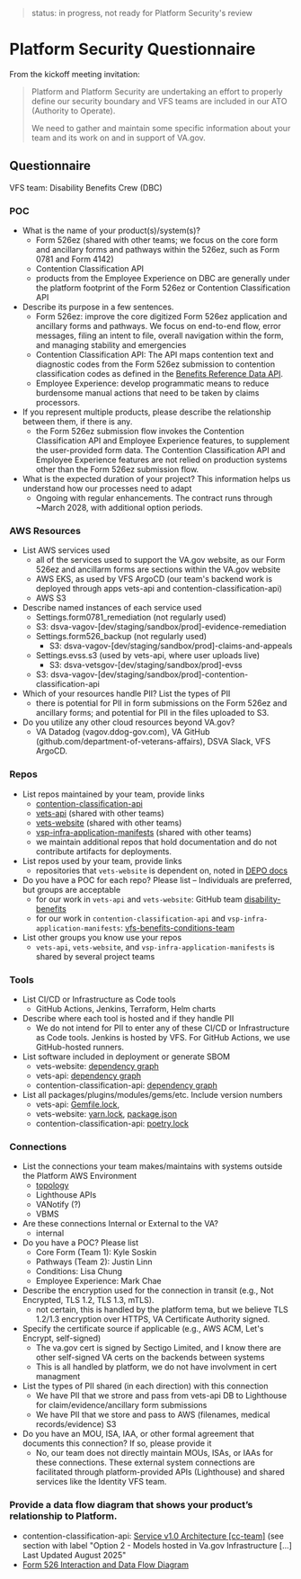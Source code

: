 > status: in progress, not ready for Platform Security's review
 
# Platform Security Questionnaire

From the kickoff meeting invitation:
> Platform and Platform Security are undertaking an effort to properly define our security boundary and VFS teams are included in our ATO (Authority to Operate).
> 
> We need to gather and maintain some specific information about your team and its work on and in support of VA.gov.


## Questionnaire

VFS team: Disability Benefits Crew (DBC)

### POC
- What is the name of your product(s)/system(s)? 
   - Form 526ez (shared with other teams; we focus on the core form and ancillary forms and pathways within the 526ez, such as Form 0781 and Form 4142)
   - Contention Classification API
   - products from the Employee Experience on DBC are generally under the platform footprint of the Form 526ez or Contention Classification API 
- Describe its purpose in a few sentences.
   - Form 526ez: improve the core digitized Form 526ez application and ancillary forms and pathways. We focus on end-to-end flow, error messages, filing an intent to file, overall navigation within the form, and managing stability and emergencies 
   - Contention Classification API: The API maps contention text and diagnostic codes from the Form 526ez submission to contention classification codes as defined in the [Benefits Reference Data API](https://developer.va.gov/explore/api/benefits-reference-data/docs).
   - Employee Experience: develop programmatic means to reduce burdensome manual actions that need to be taken by claims processors.
- If you represent multiple products, please describe the relationship between them, if there is any.
   - the Form 526ez submission flow invokes the Contention Classification API and Employee Experience features, to supplement the user-provided form data. The Contention Classification API and Employee Experience features are not relied on production systems other than the Form 526ez submission flow.
- What is the expected duration of your project? This information helps us understand how our processes need to adapt
  - Ongoing with regular enhancements. The contract runs through ~March 2028, with additional option periods. 

### AWS Resources
- List AWS services used
   - all of the services used to support the VA.gov website, as our Form 526ez and ancillarm forms are sections within the VA.gov website
   - AWS EKS, as used by VFS ArgoCD (our team's backend work is deployed through apps vets-api and contention-classification-api)
   - AWS S3
- Describe named instances of each service used
   -  Settings.form0781_remediation (not regularly used)
     - S3: dsva-vagov-[dev/staging/sandbox/prod]-evidence-remediation
   - Settings.form526_backup (not regularly used)
     - S3: dsva-vagov-[dev/staging/sandbox/prod]-claims-and-appeals
   - Settings.evss.s3 (used by vets-api, where user uploads live)
     - S3: dsva-vetsgov-[dev/staging/sandbox/prod]-evss 
   -  S3: dsva-vagov-[dev/staging/sandbox/prod]-contention-classification-api
- Which of your resources handle PII? List the types of PII
   - there is potential for PII in form submissions on the Form 526ez and ancillary forms; and potential for PII in the files uploaded to S3.
- Do you utilize any other cloud resources beyond VA.gov?
   - VA Datadog (vagov.ddog-gov.com), VA GitHub (github.com/department-of-veterans-affairs), DSVA Slack, VFS ArgoCD.

### Repos
- List repos maintained by your team, provide links
  - [contention-classification-api](https://github.com/department-of-veterans-affairs/contention-classification-api/)
  - [vets-api](https://github.com/department-of-veterans-affairs/vets-api/) (shared with other teams)
  - [vets-website](https://github.com/department-of-veterans-affairs/vets-website/) (shared with other teams)
  - [vsp-infra-application-manifests](https://github.com/department-of-veterans-affairs/vsp-infra-application-manifests) (shared with other teams)
  - we maintain additional repos that hold documentation and do not contribute artifacts for deployments. 
- List repos used by your team, provide links
  - repositories that `vets-website` is dependent on, noted in [DEPO docs]( https://depo-platform-documentation.scrollhelp.site/developer-docs/setting-up-your-local-frontend-environment#Settingupyourlocalfrontendenvironment-Step2:Getthesourcecode)
- Do you have a POC for each repo? Please list – Individuals are preferred, but groups are acceptable
  - for our work in `vets-api` and `vets-website`: GitHub team [disability-benefits](https://github.com/orgs/department-of-veterans-affairs/teams/disability-benefits)
  - for our work in `contention-classification-api` and `vsp-infra-application-manifests`: [vfs-benefits-conditions-team](https://github.com/orgs/department-of-veterans-affairs/teams/vfs-benefits-conditions-team)
- List other groups you know use your repos
  - `vets-api`, `vets-website`, and `vsp-infra-application-manifests` is shared by several project teams

### Tools
- List CI/CD or Infrastructure as Code tools
  - GitHub Actions, Jenkins, Terraform, Helm charts 
- Describe where each tool is hosted and if they handle PII
  - We do not intend for PII to enter any of these CI/CD or Infrastructure as Code tools. Jenkins is hosted by VFS. For GitHub Actions, we use GitHub-hosted runners.
- List software included in deployment or generate SBOM
    - vets-website: [dependency graph](https://github.com/department-of-veterans-affairs/vets-website/network/dependencies) 
    - vets-api:  [dependency graph](https://github.com/department-of-veterans-affairs/vets-api/network/dependencies)
    - contention-classification-api: [dependency graph](https://github.com/department-of-veterans-affairs/contention-classification-api/network/dependencies)
- List all packages/plugins/modules/gems/etc. Include version numbers
  - vets-api: [Gemfile.lock](https://github.com/department-of-veterans-affairs/vets-api/blob/master/Gemfile.lock), 
  - vets-website: [yarn.lock](https://github.com/department-of-veterans-affairs/vets-website/blob/main/yarn.lock), [package.json](https://github.com/department-of-veterans-affairs/vets-website/blob/main/package.json)
  - contention-classification-api: [poetry.lock](https://github.com/department-of-veterans-affairs/contention-classification-api/blob/main/poetry.lock)

 

### Connections
- List the connections your team makes/maintains with systems outside the Platform AWS Environment
  - [topology](https://github.com/department-of-veterans-affairs/va.gov-team-sensitive/blob/master/platform/engineering/Updated%20External%20Service%20Topology.png)
  - Lighthouse APIs
  - VANotify (?)
  - VBMS
- Are these connections Internal or External to the VA?
  - internal
- Do you have a POC? Please list
  - Core Form (Team 1): Kyle Soskin
  - Pathways (Team 2): Justin Linn
  - Conditions: Lisa Chung
  - Employee Experience: Mark Chae
- Describe the encryption used for the connection in transit (e.g., Not Encrypted, TLS 1.2, TLS 1.3, mTLS).
  - not certain, this is handled by the platform tema, but we believe TLS 1.2/1.3 encryption over HTTPS, VA Certificate Authority signed. 
- Specify the certificate source if applicable (e.g., AWS ACM, Let's Encrypt, self-signed)
  - The va.gov cert is signed by  Sectigo Limited, and I know there are other self-signed VA certs on the backends between systems
  - This is all handled by platform, we do not have involvment in cert managment 
- List the types of PII shared (in each direction) with this connection
  - We have PII that we strore and pass from vets-api DB to Lighthouse for claim/evidence/ancillary form submissions
  - We have PII that we store and pass to AWS (filenames, medical records/evidence) S3
- Do you have an MOU, ISA, IAA, or other formal agreement that documents this connection? If so, please provide it
  - No, our team does not directly maintain MOUs, ISAs, or IAAs for these connections. These external system connections are facilitated through platform-provided APIs (Lighthouse) and shared services like the Identity VFS team.

### Provide a data flow diagram that shows your product’s relationship to Platform.
- contention-classification-api: [Service v1.0 Architecture [cc-team]](https://app.mural.co/t/departmentofveteransaffairs9999/m/departmentofveteransaffairs9999/1677003925622/f5284353833891a9f341413073b3b16695026cba) (see section with label "Option 2 - Models hosted in Va.gov Infrastructure [...] Last Updated August 2025"
- [Form 526 Interaction and Data Flow Diagram](https://github.com/user-attachments/files/22494215/InteractionAndDataFlow.pdf)

